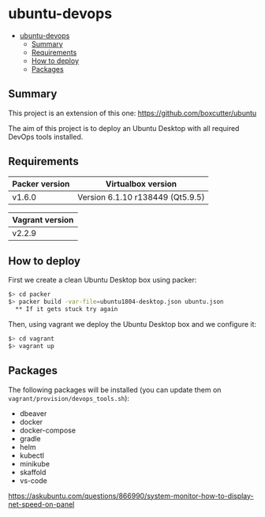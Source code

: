 # ubuntu-devops

- [ubuntu-devops](#ubuntu-devops)
  - [Summary](#summary)
  - [Requirements](#requirements)
  - [How to deploy](#how-to-deploy)
  - [Packages](#packages)

## Summary

This project is an extension of this one: https://github.com/boxcutter/ubuntu

The aim of this project is to deploy an Ubuntu Desktop with all required DevOps tools installed.

## Requirements

| Packer version | Virtualbox version               |
| -------------- | -------------------------------- |
| v1.6.0         | Version 6.1.10 r138449 (Qt5.9.5) |

| Vagrant version |
| --------------- |
|  v2.2.9         |

## How to deploy

First we create a clean Ubuntu Desktop box using packer:

```sh
$> cd packer
$> packer build -var-file=ubuntu1804-desktop.json ubuntu.json
  ** If it gets stuck try again
```

Then, using vagrant we deploy the Ubuntu Desktop box and we configure it:

```sh
$> cd vagrant
$> vagrant up
```

## Packages

The following packages will be installed (you can update them on `vagrant/provision/devops_tools.sh`):

- dbeaver
- docker
- docker-compose
- gradle
- helm
- kubectl
- minikube
- skaffold
- vs-code

https://askubuntu.com/questions/866990/system-monitor-how-to-display-net-speed-on-panel